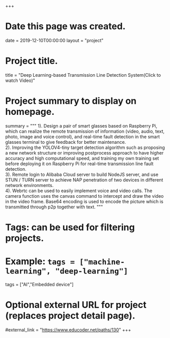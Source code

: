 +++
# Date this page was created.
date = 2019-12-10T00:00:00
layout = "project"

# Project title.
title = "Deep Learning-based Transmission Line Detection System(Click to watch Video)"

# Project summary to display on homepage.
summary = """
 1).  Design a pair of smart glasses based on Raspberry Pi, which can realize the remote transmission of information (video, audio, text, photo, image and voice control), and real-time fault detection in the smart glasses terminal to give feedback for better maintenance.<br>
 2).  Improving the YOLOV4-tiny target detection algorithm such as proposing a new network structure or improving postprocess approach to have higher accuracy and high computational speed, and training my own training set before deploying it on Raspberry Pi for real-time transmission line fault detection.<br>
 3).  Remote login to Alibaba Cloud server to build NodeJS server, and use STUN / TURN server to achieve NAP penetration of two devices in different network environments.<br>
 4).  Webrtc can be used to easily implement voice and video calls. The camera function uses the canvas command to intercept and draw the video in the video frame. Base64 encoding is used to encode the picture which is transmitted through p2p together with text.
 """

# Tags: can be used for filtering projects.
# Example: `tags = ["machine-learning", "deep-learning"]`
tags = ["AI","Embedded device"]

# Optional external URL for project (replaces project detail page).
#external_link = "https://www.educoder.net/paths/130"
+++
